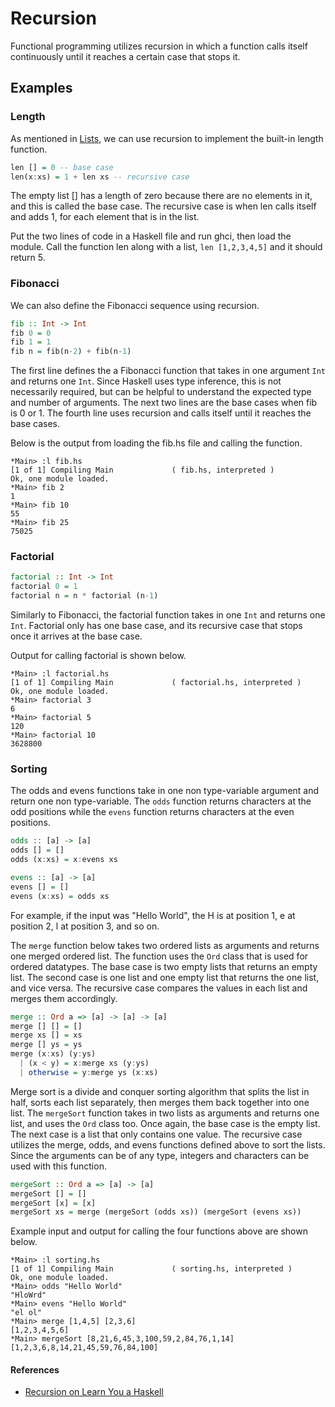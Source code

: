 # Recursion
Functional programming utilizes recursion in which a function calls itself continuously until it reaches a certain case that stops it.

## Examples

### Length
As mentioned in [Lists](Lists.md), we can use recursion to implement the built-in length function.
```Haskell
len [] = 0 -- base case
len(x:xs) = 1 + len xs -- recursive case
```
The empty list [] has a length of zero because there are no elements in it, and this is called the base case.
The recursive case is when len calls itself and adds 1, for each element that is in the list.

Put the two lines of code in a Haskell file and run ghci, then load the module. Call the function len along with a list, `len [1,2,3,4,5]` and it should return 5.

### Fibonacci
We can also define the Fibonacci sequence using recursion.
```Haskell
fib :: Int -> Int
fib 0 = 0
fib 1 = 1
fib n = fib(n-2) + fib(n-1)
```
The first line defines the a Fibonacci function that takes in one argument `Int` and returns one `Int`. Since Haskell uses type inference, this is not necessarily required, but can be helpful to understand the expected type and number of arguments. The next two lines are the base cases when fib is 0 or 1. The fourth line uses recursion and calls itself until it reaches the base cases.

Below is the output from loading the fib.hs file and calling the function.
```
*Main> :l fib.hs
[1 of 1] Compiling Main             ( fib.hs, interpreted )
Ok, one module loaded.
*Main> fib 2
1
*Main> fib 10
55
*Main> fib 25
75025
```

### Factorial
```Haskell
factorial :: Int -> Int
factorial 0 = 1
factorial n = n * factorial (n-1)
```
Similarly to Fibonacci, the factorial function takes in one `Int` and returns one `Int`. Factorial only has one base case, and its recursive case that stops once it arrives at the base case.

Output for calling factorial is shown below.
```
*Main> :l factorial.hs
[1 of 1] Compiling Main             ( factorial.hs, interpreted )
Ok, one module loaded.
*Main> factorial 3
6
*Main> factorial 5
120
*Main> factorial 10
3628800
```

### Sorting
The odds and evens functions take in one non type-variable argument and return one non type-variable. The `odds` function returns characters at the odd positions while the `evens` function returns characters at the even positions.
```Haskell
odds :: [a] -> [a]
odds [] = []
odds (x:xs) = x:evens xs

evens :: [a] -> [a]
evens [] = []
evens (x:xs) = odds xs
```
For example, if the input was "Hello World", the H is at position 1, e at position 2, l at position 3, and so on.

The `merge` function below takes two ordered lists as arguments and returns one merged ordered list. The function uses the `Ord` class that is used for ordered datatypes. The base case is two empty lists that returns an empty list. The second case is one list and one empty list that returns the one list, and vice versa. The recursive case compares the values in each list and merges them accordingly.
```Haskell
merge :: Ord a => [a] -> [a] -> [a]
merge [] [] = []
merge xs [] = xs
merge [] ys = ys
merge (x:xs) (y:ys)
  | (x < y) = x:merge xs (y:ys)
  | otherwise = y:merge ys (x:xs)
```

Merge sort is a divide and conquer sorting algorithm that splits the list in half, sorts each list separately, then merges them back together into one list. The `mergeSort` function takes in two lists as arguments and returns one list, and uses the `Ord` class too. Once again, the base case is the empty list. The next case is a list that only contains one value. The recursive case utilizes the merge, odds, and evens functions defined above to sort the lists. Since the arguments can be of any type, integers and characters can be used with this function.
```Haskell
mergeSort :: Ord a => [a] -> [a]
mergeSort [] = []
mergeSort [x] = [x]
mergeSort xs = merge (mergeSort (odds xs)) (mergeSort (evens xs))
```

Example input and output for calling the four functions above are shown below.
```
*Main> :l sorting.hs
[1 of 1] Compiling Main             ( sorting.hs, interpreted )
Ok, one module loaded.
*Main> odds "Hello World"
"HloWrd"
*Main> evens "Hello World"
"el ol"
*Main> merge [1,4,5] [2,3,6]
[1,2,3,4,5,6]
*Main> mergeSort [8,21,6,45,3,100,59,2,84,76,1,14]
[1,2,3,6,8,14,21,45,59,76,84,100]
```

#### References
- [Recursion on Learn You a Haskell](http://learnyouahaskell.com/recursion)
